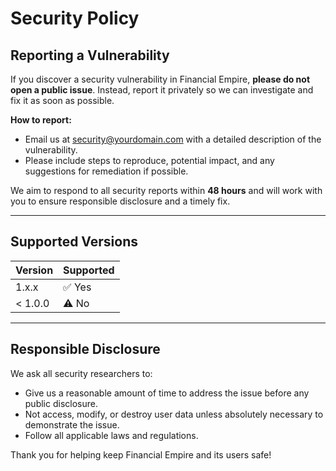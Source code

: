 # Security Policy

## Reporting a Vulnerability

If you discover a security vulnerability in Financial Empire, **please do not open a public issue**. Instead, report it privately so we can investigate and fix it as soon as possible.

**How to report:**
- Email us at [security@yourdomain.com](mailto:security@yourdomain.com) with a detailed description of the vulnerability.
- Please include steps to reproduce, potential impact, and any suggestions for remediation if possible.

We aim to respond to all security reports within **48 hours** and will work with you to ensure responsible disclosure and a timely fix.

---

## Supported Versions

| Version     | Supported          |
| ----------- | ------------------ |
| 1.x.x       | ✅ Yes             |
| < 1.0.0     | ⚠️ No              |

---

## Responsible Disclosure

We ask all security researchers to:
- Give us a reasonable amount of time to address the issue before any public disclosure.
- Not access, modify, or destroy user data unless absolutely necessary to demonstrate the issue.
- Follow all applicable laws and regulations.

Thank you for helping keep Financial Empire and its users safe!
